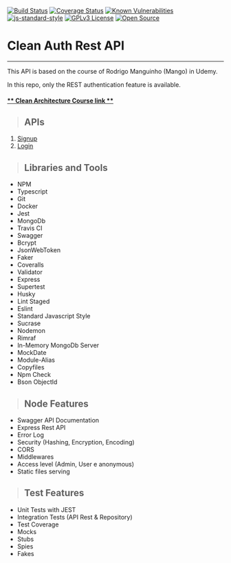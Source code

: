 [![Build Status](https://travis-ci.org/rafaelcbm/clean-auth-api.svg?branch=main)](https://travis-ci.org/rafaelcbm/clean-auth-api)
[![Coverage Status](https://coveralls.io/repos/github/rafaelcbm/clean-auth-api/badge.svg)](https://coveralls.io/github/rafaelcbm/clean-auth-api)
[![Known Vulnerabilities](https://snyk.io/test/github/rafaelcbm/clean-auth-api/badge.svg)](https://snyk.io/test/github/rafaelcbm/clean-auth-api)
[![js-standard-style](https://img.shields.io/badge/code%20style-standard-brightgreen.svg)](http://standardjs.com)
[![GPLv3 License](https://img.shields.io/badge/License-GPL%20v3-yellow.svg)](https://opensource.org/licenses/)
[![Open Source](https://badges.frapsoft.com/os/v1/open-source.svg?v=103)](https://opensource.org/)

# **Clean Auth Rest API**

---

This API is based on the course of Rodrigo Manguinho (Mango) in Udemy.

In this repo, only the REST authentication feature is available.

#### [** Clean Architecture Course link **](https://www.udemy.com/course/tdd-com-mango/?referralCode=B53CE5CA2B9AFA5A6FA1)

> ## APIs

1. [Signup](./requirements/signup.md)
2. [Login](./requirements/login.md)

> ## Libraries and Tools

- NPM
- Typescript
- Git
- Docker
- Jest
- MongoDb
- Travis CI
- Swagger
- Bcrypt
- JsonWebToken
- Faker
- Coveralls
- Validator
- Express
- Supertest
- Husky
- Lint Staged
- Eslint
- Standard Javascript Style
- Sucrase
- Nodemon
- Rimraf
- In-Memory MongoDb Server
- MockDate
- Module-Alias
- Copyfiles
- Npm Check
- Bson ObjectId

> ## Node Features

- Swagger API Documentation
- Express Rest API
- Error Log
- Security (Hashing, Encryption, Encoding)
- CORS
- Middlewares
- Access level (Admin, User e anonymous)
- Static files serving

> ## Test Features

- Unit Tests with JEST
- Integration Tests (API Rest & Repository)
- Test Coverage
- Mocks
- Stubs
- Spies
- Fakes
